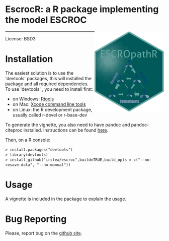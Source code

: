 EscrocR: a R package implementing the model ESCROC
==================================================
<img src="man/figures/logo.png" align="right" width="220" />

---
License: BSD3

# Installation #
The easiest solution is to use the 'devtools' packages, this will installed the package and all required dependencies. To use 'devtools' , you need to install first:
* on Windows: [Rtools](http://cran.r-project.org/bin/windows/Rtools/)  
* on Mac: [Xcode command line tools](https://developer.apple.com/downloads)  
* on Linux: the R development package, usually called r-devel or r-base-dev  
  
To generate the vignette, you also need to have pandoc and pandoc-citeproc installed. Instructions can be found [here](https://pandoc.org/installing.html).    
  
Then, on a R console:

    > install.packages("devtools")
    > library(devtools)
    > install_github("irstea/escroc",build=TRUE,build_opts = c("--no-resave-data", "--no-manual"))

# Usage #
A vignette is included in the package to explain the usage.  

# Bug Reporting #
Please, report bug on the [github site](https://github.com/Irstea/escroc/issues).
